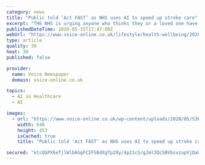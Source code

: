 ```yaml
---
category: news
title: "Public told ‘Act FAST’ as NHS uses AI to speed up stroke care"
excerpt: "THE NHS is urging anyone who thinks they or a loved one have symptoms of the killer condition not be put off seeking help because of coronavirus but to ‘act FAST’. NHS staff have worked hard to ensure anyone who needs stroke care can safely get it despite the biggest public health emergency in over a century."
publishedDateTime: 2020-05-15T17:47:00Z
webUrl: "https://www.voice-online.co.uk/lifestyle/health-wellbeing/2020/05/15/public-told-act-fast-as-nhs-uses-ai-to-speed-up-stroke-care/"
type: article
quality: 39
heat: 39
published: false

provider:
  name: Voice Newspaper
  domain: voice-online.co.uk

topics:
  - AI in Healthcare
  - AI

images:
  - url: "https://www.voice-online.co.uk/wp-content/uploads/2020/05/S36_31835_PHE_Stroke_FAST_A3_LAND_640.jpg"
    width: 640
    height: 453
    isCached: true
    title: "Public told ‘Act FAST’ as NHS uses AI to speed up stroke care"

secured: "ktcQGPX6eTjlWlb6GgFCIFSBdXgTp28y/4p21cS/gJml3QcSBVbsxzupVjQaUJb/wGhCHbzVVLBN2PdeIZ4lEUZfiI3rAJIaYuRHf8pNC3NE1zzOvEX1SAHC84X4ZPqUb3ETOsPEI81xtOrkEV91ZeA1wwkQMQw6FDlwNEFjME3x0CvLaT/t+gZcwy0y47fqoHxzqRuPSRL/DWacpg/ocHiETQhnJQXMfMiu6hA6S2Mmeb5J1PoDNWHysmU6ecmLMuDp8H39cAfg9QUA5WGO5ETyw9tS2UVAfQkMTWxwpAUuEwUHeExz4WtvFZ5szgDd;bhOdKUwO+GkHVYB6ajlGRw=="
---
```


